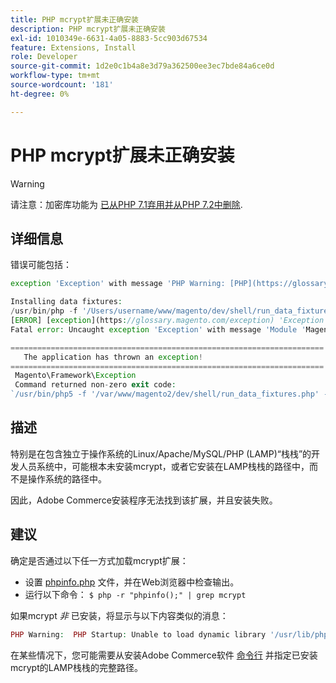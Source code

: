 ```yaml
---
title: PHP mcrypt扩展未正确安装
description: PHP mcrypt扩展未正确安装
exl-id: 1010349e-6631-4a05-8883-5cc903d67534
feature: Extensions, Install
role: Developer
source-git-commit: 1d2e0c1b4a8e3d79a362500ee3ec7bde84a6ce0d
workflow-type: tm+mt
source-wordcount: '181'
ht-degree: 0%

---
```


# PHP mcrypt扩展未正确安装

>[!WARNING]
>
>请注意：加密库功能为 [已从PHP 7.1弃用并从PHP 7.2中删除](https://www.php.net/manual/en/intro.mcrypt.php).

## 详细信息

错误可能包括：

```php
exception 'Exception' with message 'PHP Warning: [PHP](https://glossary.magento.com/php) Startup: Unable to load dynamic [library](https://glossary.magento.com/library) '/usr/lib/php5/20121212/mcrypt.so' - /usr/lib/php5/20121212/mcrypt.so: cannot open shared object file: No such file or directory
```

```php
Installing data fixtures:
/usr/bin/php -f '/Users/username/www/magento/dev/shell/run_data_fixtures.php' -- --bootstrap='MAGE_DIRS[base][path]=/Users/username/www/magento' 2>&1
[ERROR] [exception](https://glossary.magento.com/exception) 'Exception' with message '
Fatal error: Uncaught exception 'Exception' with message 'Module 'Magento_Core' depends on 'mcrypt' PHP [extension](https://glossary.magento.com/extension) that is not loaded.'
```

```php
======================================================================
   The application has thrown an exception!
======================================================================
 Magento\Framework\Exception
 Command returned non-zero exit code:
`/usr/bin/php5 -f '/var/www/magento2/dev/shell/run_data_fixtures.php' -- --bootstrap='MAGE_DIRS[base][path]=/var/www/magento2' 2>&1`
```

## 描述

特别是在包含独立于操作系统的Linux/Apache/MySQL/PHP (LAMP)“栈栈”的开发人员系统中，可能根本未安装mcrypt，或者它安装在LAMP栈栈的路径中，而不是操作系统的路径中。

因此，Adobe Commerce安装程序无法找到该扩展，并且安装失败。

## 建议

确定是否通过以下任一方式加载mcrypt扩展：

* 设置 [phpinfo.php](http://kb.mediatemple.net/questions/764/How+can+I+create+a+phpinfo.php+page%3F#gs) 文件，并在Web浏览器中检查输出。
* 运行以下命令：    `$ php -r "phpinfo();" | grep mcrypt`

如果mcrypt *非* 已安装，将显示与以下内容类似的消息：

```php
PHP Warning:  PHP Startup: Unable to load dynamic library '/usr/lib/php5/20121212/mcrypt.so' - /usr/lib/php5/20121212/mcrypt.so: cannot open shared object file: No such file or directory in Unknown on line 0
```

在某些情况下，您可能需要从安装Adobe Commerce软件 [命令行](https://devdocs.magento.com/guides/v2.3/install-gde/install/cli/install-cli.html) 并指定已安装mcrypt的LAMP栈栈的完整路径。
